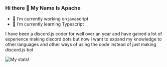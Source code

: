 ### Hi there 👋 My Name Is Apache


- 🔭 I’m currently working on javascript
- 🌱 I’m currently learning Typescript

I have been a discord.js coder for well over an year and have gained a lot of experience making discord bots but now i want to expand my knowledge to other languages and other ways of using the code instead of just making discord.js bot

![My stats!](https://github-readme-stats.vercel.app/api?username=arnav7633&&show_icons=true&title_color=ffffff&icon_color=bb2acf&text_color=daf7dc&bg_color=151515)
